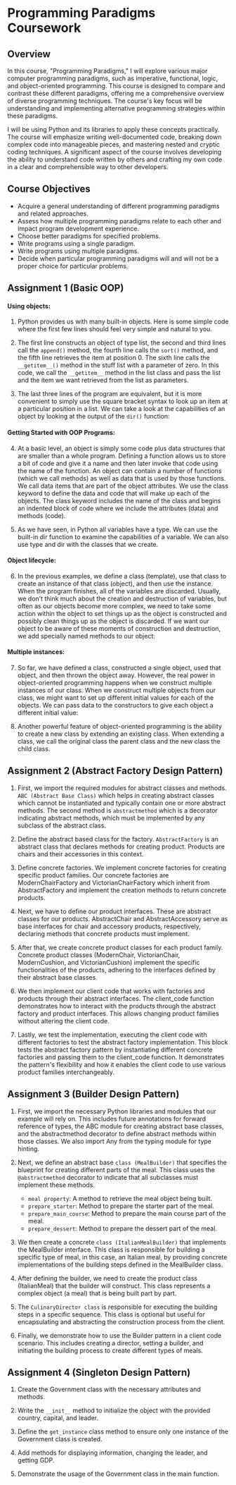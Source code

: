 # Programming Paradigms Coursework

## Overview

In this course, "Programming Paradigms," I will explore various major computer programming paradigms, such as imperative, functional, logic, and object-oriented programming. This course is designed to compare and contrast these different paradigms, offering me a comprehensive overview of diverse programming techniques. The course's key focus will be understanding and implementing alternative programming strategies within these paradigms.

I will be using Python and its libraries to apply these concepts practically. The course will emphasize writing well-documented code, breaking down complex code into manageable pieces, and mastering nested and cryptic coding techniques. A significant aspect of the course involves developing the ability to understand code written by others and crafting my own code in a clear and comprehensible way to other developers.

## Course Objectives

- Acquire a general understanding of different programming paradigms and related approaches.
- Assess how multiple programming paradigms relate to each other and impact program development experience.
- Choose better paradigms for specified problems.
- Write programs using a single paradigm.
- Write programs using multiple paradigms.
- Decide when particular programming paradigms will and will not be a proper choice for particular problems.

## Assignment 1 (Basic OOP)

#### Using objects:
1) Python provides us with many built-in objects. Here is some simple code where the first few lines should feel very simple and natural to you.

2) The first line constructs an object of type list, the second and third lines call the `append()` method, the fourth line calls the `sort()` method, and the fifth line retrieves the item at position 0. The sixth line calls the `__getitem__()` method in the stuff list with a parameter of zero. In this code, we call the `__getitem__` method in the list class and pass the list and the item we want retrieved from the list as parameters.

3) The last three lines of the program are equivalent, but it is more convenient to simply use the square bracket syntax to look up an item at a particular position in a list. We can take a look at the capabilities of an object by looking at the output of the `dir()` function:

#### Getting Started with OOP Programs:

4) At a basic level, an object is simply some code plus data structures that are smaller than a whole program. Defining a function allows us to store a bit of code and give it a name and then later invoke that code using the name of the function. An object can contain a number of functions (which we call methods) as well as data that is used by those functions. We call data items that are part of the object attributes. We use the class keyword to define the data and code that will make up each of the objects. The class keyword includes the name of the class and begins an indented block of code where we include the attributes (data) and methods (code).

5) As we have seen, in Python all variables have a type. We can use the built-in dir function to examine the capabilities of a variable. We can also use type and dir with the classes that we create.

#### Object lifecycle:

6) In the previous examples, we define a class (template), use that class to create an instance of that class (object), and then use the instance. When the program finishes, all of the variables are discarded. Usually, we don’t think much about the creation and destruction of variables, but often as our objects become more complex, we need to take some action within the object to set things up as the object is constructed and possibly clean things up as the object is discarded. If we want our object to be aware of these moments of construction and destruction, we add specially named methods to our object:

#### Multiple instances:

7) So far, we have defined a class, constructed a single object, used that object, and then thrown the object away. However, the real power in object-oriented programming happens when we construct multiple instances of our class. When we construct multiple objects from our class, we might want to set up different initial values for each of the objects. We can pass data to the constructors to give each object a different initial value:

8) Another powerful feature of object-oriented programming is the ability to create a new class by extending an existing class. When extending a class, we call the original class the parent class and the new class the child class.

## Assignment 2 (Abstract Factory Design Pattern)

1) First, we import the required modules for abstract classes and methods. `ABC (Abstract Base Class)` which helps in creating abstract classes which cannot be instantiated and typically contain one or more abstract methods. The second method is `abstractmethod` which is a decorator indicating abstract methods, which must be implemented by any subclass of the abstract class.

2) Define the abstract based class for the factory. `AbstractFactory` is an abstract class that declares methods for creating product. Products are chairs and their accessories in this context.

3) Define concrete factories. We implement concrete factories for creating specific product families. Our concrete factories are ModernChairFactory and VictorianChairFactory which inherit from AbstractFactory and implement the creation methods to return concrete products.

4) Next, we have to define our product interfaces. These are abstract classes for our products. AbstractChair and AbstractAccessory serve as base interfaces for chair and accessory products, respectively, declaring methods that concrete products must implement.

5) After that, we create concrete product classes for each product family. Concrete product classes (ModernChair, VictorianChair, ModernCushion, and VictorianCushion) implement the specific functionalities of the products, adhering to the interfaces defined by their abstract base classes.

6) We then implement our client code that works with factories and products through their abstract interfaces. The client_code function demonstrates how to interact with the products through the abstract factory and product interfaces. This allows changing product families without altering the client code.

7) Lastly, we test the implementation, executing the client code with different factories to test the abstract factory implementation. This block tests the abstract factory pattern by instantiating different concrete factories and passing them to the client_code function. It demonstrates the pattern's flexibility and how it enables the client code to use various product families interchangeably.  

## Assignment 3 (Builder Design Pattern)

1) First, we import the necessary Python libraries and modules that our example will rely on. This includes future annotations for forward reference of types, the ABC module for creating abstract base classes, and the abstractmethod decorator to define abstract methods within those classes. We also import Any from the typing module for type hinting.
   
2) Next, we define an abstract base `class (MealBuilder)` that specifies the blueprint for creating different parts of the meal. This class uses the `@abstractmethod` decorator to indicate that all subclasses must implement these methods.
   - `meal property`: A method to retrieve the meal object being built.
   - `prepare_starter`: Method to prepare the starter part of the meal.
   - `prepare_main_course`: Method to prepare the main course part of the meal.
   - `prepare_dessert`: Method to prepare the dessert part of the meal.

3) We then create a concrete `class (ItalianMealBuilder)` that implements the MealBuilder interface. This class is responsible for building a specific type of meal, in this case, an Italian meal, by providing concrete implementations of the building steps defined in the MealBuilder class.

4) After defining the builder, we need to create the product class (ItalianMeal) that the builder will construct. This class represents a complex object (a meal) that is being built part by part.

5) The `CulinaryDirector class` is responsible for executing the building steps in a specific sequence. This class is optional but useful for encapsulating and abstracting the construction process from the client.

6) Finally, we demonstrate how to use the Builder pattern in a client code scenario. This includes creating a director, setting a builder, and initiating the building process to create different types of meals.


## Assignment 4 (Singleton Design Pattern)

1) Create the Government class with the necessary attributes and methods.

2) Write the `__init__` method to initialize the object with the provided country, capital, and leader.

3) Define the `get_instance` class method to ensure only one instance of the Government class is created.

4) Add methods for displaying information, changing the leader, and getting GDP.

5) Demonstrate the usage of the Government class in the main function.



